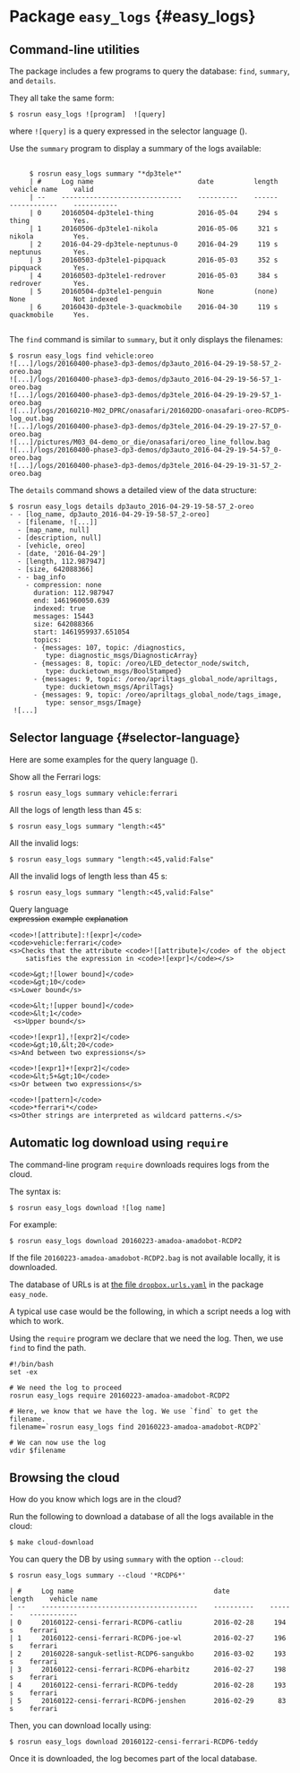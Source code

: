 # Package `easy_logs` {#easy_logs}

<move-here src="#easy_logs-autogenerated"/>

## Command-line utilities

The package includes a few programs to query the database: `find`, `summary`, and `details`.

They all take the same form:

    $ rosrun easy_logs ![program]  ![query]

where `![query]` is a query expressed in the selector language ([](#selector-language)).

Use the `summary` program to display a summary of the logs available:


<pre>
 <code class='output'>
     &#36; rosrun easy_logs summary "*dp3tele*"
     | #     Log name                          date          length    vehicle name    valid
     | --    ------------------------------    ----------    ------    ------------    -----------
     | 0     20160504-dp3tele1-thing           2016-05-04     294 s    thing           Yes.
     | 1     20160506-dp3tele1-nikola          2016-05-06     321 s    nikola          Yes.
     | 2     2016-04-29-dp3tele-neptunus-0     2016-04-29     119 s    neptunus        Yes.
     | 3     20160503-dp3tele1-pipquack        2016-05-03     352 s    pipquack        Yes.
     | 4     20160503-dp3tele1-redrover        2016-05-03     384 s    redrover        Yes.
     | 5     20160504-dp3tele1-penguin         None          (none)    None            Not indexed
     | 6     20160430-dp3tele-3-quackmobile    2016-04-30     119 s    quackmobile     Yes.
 </code>
</pre>

<style>
pre.output { font-size: 70%;}
</style>

The `find` command is similar to `summary`, but it only displays the filenames:

    $ rosrun easy_logs find vehicle:oreo
    ![...]/logs/20160400-phase3-dp3-demos/dp3auto_2016-04-29-19-58-57_2-oreo.bag
    ![...]/logs/20160400-phase3-dp3-demos/dp3auto_2016-04-29-19-56-57_1-oreo.bag
    ![...]/logs/20160400-phase3-dp3-demos/dp3tele_2016-04-29-19-29-57_1-oreo.bag
    ![...]/logs/20160210-M02_DPRC/onasafari/201602DD-onasafari-oreo-RCDP5-log_out.bag
    ![...]/logs/20160400-phase3-dp3-demos/dp3tele_2016-04-29-19-27-57_0-oreo.bag
    ![...]/pictures/M03_04-demo_or_die/onasafari/oreo_line_follow.bag
    ![...]/logs/20160400-phase3-dp3-demos/dp3auto_2016-04-29-19-54-57_0-oreo.bag
    ![...]/logs/20160400-phase3-dp3-demos/dp3tele_2016-04-29-19-31-57_2-oreo.bag

The `details` command shows a detailed view of the data structure:

    $ rosrun easy_logs details dp3auto_2016-04-29-19-58-57_2-oreo
    - - [log_name, dp3auto_2016-04-29-19-58-57_2-oreo]
      - [filename, ![...]]
      - [map_name, null]
      - [description, null]
      - [vehicle, oreo]
      - [date, '2016-04-29']
      - [length, 112.987947]
      - [size, 642088366]
      - - bag_info
        - compression: none
          duration: 112.987947
          end: 1461960050.639
          indexed: true
          messages: 15443
          size: 642088366
          start: 1461959937.651054
          topics:
          - {messages: 107, topic: /diagnostics,
             type: diagnostic_msgs/DiagnosticArray}
          - {messages: 8, topic: /oreo/LED_detector_node/switch,
             type: duckietown_msgs/BoolStamped}
          - {messages: 9, topic: /oreo/apriltags_global_node/apriltags,
             type: duckietown_msgs/AprilTags}
          - {messages: 9, topic: /oreo/apriltags_global_node/tags_image,
             type: sensor_msgs/Image}
     ![...]

## Selector language {#selector-language}

Here are some examples for the  query language ([](#tab:queries)).

Show all the Ferrari logs:

    $ rosrun easy_logs summary vehicle:ferrari

All the logs of length less than 45 s:

<pre><code>&#36; rosrun easy_logs summary "length:&lt;45"</code></pre>

All the invalid logs:

<pre><code>&#36; rosrun easy_logs summary "length:&lt;45,valid:False"</code></pre>

All the invalid logs of length less than 45 s:

<pre><code>&#36; rosrun easy_logs summary "length:&lt;45,valid:False"</code></pre>



<col3 figure-id='tab:queries' class='labels-row1'>
    <figcaption>Query language</figcaption>
    <s>expression</s>
    <s>example</s>
    <s>explanation</s>

    <code>![attribute]:![expr]</code>
    <code>vehicle:ferrari</code>
    <s>Checks that the attribute <code>![[attribute]</code> of the object
        satisfies the expression in <code>![expr]</code></s>

    <code>&gt;![lower bound]</code>
    <code>&gt;10</code>
    <s>Lower bound</s>

    <code>&lt;![upper bound]</code>
    <code>&lt;1</code>
     <s>Upper bound</s>

    <code>![expr1],![expr2]</code>
    <code>&gt;10,&lt;20</code>
    <s>And between two expressions</s>

    <code>![expr1]+![expr2]</code>
    <code>&lt;5+&gt;10</code>
    <s>Or between two expressions</s>

    <code>![pattern]</code>
    <code>*ferrari*</code>
    <s>Other strings are interpreted as wildcard patterns.</s>
</col3>
<style>
#tab\:queries td {
text-align: left;
}
#tab\:queries td:nth-child(3) {

width: 60%;
}
</style>


## Automatic log download using `require`

The command-line program `require` downloads requires
logs from the cloud.

The syntax is:

    $ rosrun easy_logs download ![log name]

For example:

    $ rosrun easy_logs download 20160223-amadoa-amadobot-RCDP2

If the file `20160223-amadoa-amadobot-RCDP2.bag` is not available
locally, it is downloaded.

The database of URLs is at [the file `dropbox.urls.yaml`][DB] in the package `easy_node`.

[DB]: github:org=duckietown,repo=Software,path=dropbox.urls.yaml


A typical use case would be the following, in which a script needs a
log with which to work.

Using the `require` program we declare that we need
the log. Then, we use `find` to find the path.

    #!/bin/bash
    set -ex

    # We need the log to proceed
    rosrun easy_logs require 20160223-amadoa-amadobot-RCDP2

    # Here, we know that we have the log. We use `find` to get the filename.
    filename=`rosrun easy_logs find 20160223-amadoa-amadobot-RCDP2`

    # We can now use the log
    vdir $filename

## Browsing the cloud

How do you know which logs are in the cloud?

Run the following to download a database of all the logs available in the cloud:

    $ make cloud-download

You can query the DB by using `summary` with the option `--cloud`:

    $ rosrun easy_logs summary --cloud '*RCDP6*'

    | #     Log name                                   date          length    vehicle name
    | --    ---------------------------------------    ----------    ------    ------------
    | 0     20160122-censi-ferrari-RCDP6-catliu        2016-02-28     194 s    ferrari
    | 1     20160122-censi-ferrari-RCDP6-joe-wl        2016-02-27     196 s    ferrari
    | 2     20160228-sanguk-setlist-RCDP6-sangukbo     2016-03-02     193 s    ferrari
    | 3     20160122-censi-ferrari-RCDP6-eharbitz      2016-02-27     198 s    ferrari
    | 4     20160122-censi-ferrari-RCDP6-teddy         2016-02-28     193 s    ferrari
    | 5     20160122-censi-ferrari-RCDP6-jenshen       2016-02-29      83 s    ferrari


Then, you can download locally using:

    $ rosrun easy_logs download 20160122-censi-ferrari-RCDP6-teddy

Once it is downloaded, the log becomes part of the local database.
